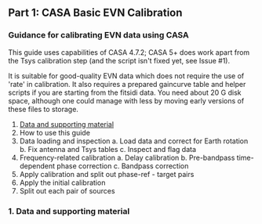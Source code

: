 ## Part 1: CASA Basic EVN Calibration

### Guidance for calibrating EVN data using CASA

This guide uses capabilities of CASA 4.7.2; CASA 5+ does work apart from the Tsys calibration step (and the script isn't fixed yet, see Issue #1).

It is suitable for good-quality EVN data which does not require the use of 'rate' in calibration. It also requires a prepared gaincurve table and helper scripts if you are starting from the fitsidi data. You need about 20 G disk space, although one could manage with less by moving early versions of these files to storage.


1. [Data and supporting material](#Data_and_supporting_material)
2. How to use this guide
3. Data loading and inspection
  a. Load data and correct for Earth rotation
  b. Fix antenna and Tsys tables
  c. Inspect and flag data
4. Frequency-related calibration
  a. Delay calibration
  b. Pre-bandpass time-dependent phase correction
  c. Bandpass correction
5. Apply calibration and split out phase-ref - target pairs
6. Apply the initial calibration
7. Split out each pair of sources

### 1. <a name="Data_and_supporting_material"></a>Data and supporting material

